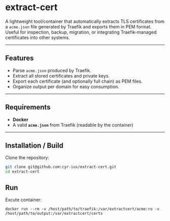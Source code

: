 # extract-cert

A lightweight tool/container that automatically extracts TLS certificates from a `acme.json` file generated by Traefik and exports them in PEM format.  
Useful for inspection, backup, migration, or integrating Traefik-managed certificates into other systems.

---

## Features

- Parse `acme.json` produced by Traefik.
- Extract all stored certificates and private keys.
- Export each certificate (and optionally full chain) as PEM files.
- Organize output per domain for easy consumption.

---

## Requirements

- **Docker**
- A valid **`acme.json`** from Traefik (readable by the container)

---

## Installation / Build

Clone the repository:

```bash
git clone git@github.com:cyr-ius/extract-cert.git
cd extract-cert
```

## Run

Excute container:

```
docker run --rm -v /host/path/to/traefik:/var/extractcert/acme:ro -v /host/path/to/output:/var/extractcert/certs
```
